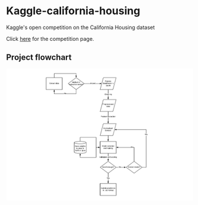 # Kaggle-california-housing
Kaggle's open competition on the California Housing dataset

Click [here](https://www.kaggle.com/c/house-prices-advanced-regression-techniques) for the competition page.

## Project flowchart
<img src="ProjectDesignFlowchart.png" alt="flowchart" class="inline"/>

